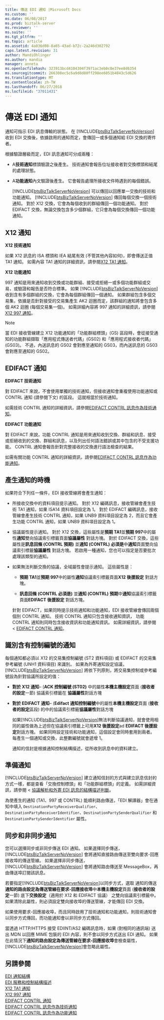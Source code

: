 ```yaml
---
title: 傳送 EDI 通知 |Microsoft Docs
ms.custom: ''
ms.date: 06/08/2017
ms.prod: biztalk-server
ms.reviewer: ''
ms.suite: ''
ms.tgt_pltfrm: ''
ms.topic: article
ms.assetid: 4a036d08-8a65-43ad-b72c-2a246d302792
caps.latest.revision: 31
author: MandiOhlinger
ms.author: mandia
manager: anneta
ms.openlocfilehash: 323913bcd4104304f3971ac3eb0c0e37ee8d6354
ms.sourcegitcommit: 266308ec5c6a9d8d80ff298ee6051b4843c5d626
ms.translationtype: MT
ms.contentlocale: zh-TW
ms.lasthandoff: 06/27/2018
ms.locfileid: "37011431"
---
```

# <a name="sending-an-edi-acknowledgment"></a>傳送 EDI 通知
通知可指示 EDI 訊息傳輸的狀態。 在 [!INCLUDE[btsBizTalkServerNoVersion](../includes/btsbiztalkservernoversion-md.md)] 收到 EDI 交換後，依據啟用的通知而定，會傳回一或多個通知給 EDI 交換的寄件者。  
  
 根據驗證層級而定，EDI 訊息通知可分成兩種：  
  
- A**技術通知**標頭驗證之後產生。 技術通知會報告位址接收者對交換標頭和結尾的處理狀態。  
  
- A**功能通知**內文驗證後產生。 它會報告處理所接收文件時遇到的每個錯誤。  
  
  [!INCLUDE[btsBizTalkServerNoVersion](../includes/btsbiztalkservernoversion-md.md)] 可以傳回以回應單一交換的技術和功能通知。 [!INCLUDE[btsBizTalkServerNoVersion](../includes/btsbiztalkservernoversion-md.md)] 傳回每個交換一個技術通知。 對於 X12 交換，它會為每個收到的群組傳回一個功能通知。 對於 EDIFACT 交換，無論交換包含多少個群組，它只會為每個交換傳回一個功能通知。  
  
## <a name="x12-acknowledgments"></a>X12 通知  
 **X12 技術通知**  
  
 如果 X12 訊息的 ISA 標頭和 IEA 結尾有效 (不管其他內容如何)，即會傳送正值 TA1 通知。 如需內容 TA1 通知的詳細資訊，請參閱[X12 TA1 通知](../core/x12-ta1-acknowledgment.md)。  
  
 **X12 功能通知**  
  
 997 通知是用來通知收到交換或功能群組、接受或拒絕一或多個功能群組或交易，或驗證和報告是否符合標準。 如果 [!INCLUDE[btsBizTalkServerNoVersion](../includes/btsbiztalkservernoversion-md.md)] 收到含有多個群組的交換，它會為每個群組傳回一個通知。 如果群組包含多個交易集，依據是否針對接受的交易集產生 AK2 迴圈而定，該群組的通知將會包含多個 AK2 迴圈 (每個交易集一個)。 如需詳細內容將 997 通知的詳細資訊，請參閱[X12 997 通知](../core/x12-997-acknowledgment.md)。  
  
> [!NOTE]
>  當 EDI 接收管線建立 X12 功能通知的「功能群組標頭」(GS) 區段時，會從接受通知的功能群組擷取「應用程式傳送者代碼」(GS02) 和「應用程式接收者代碼」(GS03)。 不過，內送訊息的 GS02 會對應至通知的 GS03，而內送訊息的 GS03 會對應至通知的 GS02。  
  
## <a name="edifact-acknowledgments"></a>EDIFACT 通知  
 **EDIFACT 技術通知**  
  
 對 EDIFACT 來說，不會使用單獨的技術通知，但接收通知會重複使用功能通知或 CONTRL 通知 (請參閱下文) 的區段。 這就相當於技術通知。  
  
 如需技術 CONTRL 通知的詳細資訊，請參閱[EDIFACT CONTRL 訊息作為技術通知](../core/edifact-contrl-message-as-technical-acknowledgment.md)。  
  
 **EDIFACT 功能通知**  
  
 對 EDIFACT 來說，功能 CONTRL 通知是用來通知收到交換、群組和訊息、接受或拒絕收到的交換、群組和訊息，以及列出任何語法錯誤或其中包含的不受支援功能。 CONTRL 通知會報告針對完整接收的交換進行語法檢查的結果。  
  
 如需有關功能 CONTRL 通知的詳細資訊，請參閱[EDIFACT CONTRL 訊息作為功能通知](../core/edifact-contrl-message-as-functional-acknowledgment.md)。  
  
## <a name="when-an-acknowledgment-is-generated"></a>產生通知的時機  
 如果符合下列任一條件，EDI 接收管線將會產生通知：  
  
- 所接收交換中的資料項目提示通知。 對於 X12 編碼訊息，接收管線會產生技術 TA1 通知，如果 ISA14 資料項目設定為 1。 對於 EDIFACT 編碼訊息，接收管線會產生技術 CONTRL 通知，如果 UNB9 資料項目設定為 2，而且它會產生功能 CONTRL 通知，如果 UNB9 資料項目設定為 1。  
  
- 協議屬性提示通知。 對於 X12 交換，這些屬性是**預期 TA1**並**預期 997**中的屬性**通知**雙向協議索引標籤頁面**協議屬性** 對話方塊。 對於 EDIFACT 交換，這些屬性是**訊息回條 (CONTRL 預期)** 並**通知 (CONTRL) 必須是**中**通知**頁面雙向協議索引標籤**協議屬性** 對話方塊。 若啟用一種通知，您也可以指定是否要批次處理該類型的通知。  
  
- 如果無法判斷交換的協議，全域屬性會提示通知。 這些屬性是：  
  
  -   **預期 TA1**並**預期 997**中的屬性**通知**協議索引標籤頁面**X12 後援設定** 對話方塊。  
  
  -   **訊息回條 (CONTRL 必須是)** 並**通知 (CONTRL) 預期**中**通知**協議索引標籤頁面**EDIFACT 後援設定**  對話方塊。  
  
  針對 EDIFACT，如果同時提示技術通知和功能通知，EDI 接收管線會傳回兩個個別 CONTRL 通知。 技術 CONTRL 通知只包含接收通知資訊， 功能 CONTRL 通知則同時包含接收資訊和功能通知資訊。 如需詳細資訊，請參閱 < [EDIFACT CONTRL 通知](../core/edifact-contrl-acknowledgment.md)。  
  
## <a name="identifying-an-acknowledgment-with-a-control-number"></a>識別含有控制編號的通知  
 每個通知都必須以 X12 的交易集控制編號 (ST2 資料項目) 或 EDIFACT 的交易集參考編號 (UNH1 資料項目) 來識別。 如果為外寄通知設定協議，[!INCLUDE[btsBizTalkServerNoVersion](../includes/btsbiztalkservernoversion-md.md)] 將依下列原則，將交易集控制或參考編號設為針對協議所設定的值：  
  
- **對於 X12 通知**– (**ACK 控制編號 (ST02)** 中的屬性**本機主機設定**頁面 (**接收者的設定**一節) 協議索引標籤在 **協議屬性**對話方塊  
  
- **對於 EDIFACT 通知**– (**Edifact 通知控制編號**中的屬性**本機主機設定**頁面 (**接收者的設定**區段) 的中的協議索引標籤**協議屬性**對話方塊  
  
  如果[!INCLUDE[btsBizTalkServerNoVersion](../includes/btsbiztalkservernoversion-md.md)]無法判斷協議通知，就會使用相同的屬性做為上述但在協議索引標籤上可用**X12 後援設定**ad **EDIFACT 後援設定**對話方塊。 如果同時設定技術和功能通知，這個設定會同時套用到兩者。 每產生一個通知或交換，此整數編號就會遞增 1。  
  
  通知的信封是根據通知控制結構描述，從所收到訊息中的資料建立。  
  
## <a name="preparing-the-acknowledgment"></a>準備通知  
 [!INCLUDE[btsBizTalkServerNoVersion](../includes/btsbiztalkservernoversion-md.md)] 建立通知信封的方式與建立訊息信封的方式一樣，都是查看「交換控制標頭」和「功能群組標頭」的定義。 如需詳細資訊，請參閱 <<c0> [ 協議解析和外寄 EDI 訊息的結構描述判斷](../core/agreement-resolution-and-schema-determination-for-outgoing-edi-messages.md)。  
  
 為使產生的通知 (TA1、997 或 CONTRL) 能順利路由傳送，「EDI 解譯器」會在通知中填入 `DestinationPartyReceiverQualifier`、`DestinationPartyReceiverIdentifier`、`DestinationPartySenderQualifier` 和 `DestinationPartySenderIdentifier` 屬性。  
  
## <a name="synchronous-and-asynchronous-acknowledgments"></a>同步和非同步通知  
 您可以選擇同步或非同步傳送 EDI 通知。 如果選擇同步傳送，[!INCLUDE[btsBizTalkServerNoVersion](../includes/btsbiztalkservernoversion-md.md)] 會將通知直接路由傳送至雙向要求-回應接收埠的傳送管線。 如果選擇非同步傳送，[!INCLUDE[btsBizTalkServerNoVersion](../includes/btsbiztalkservernoversion-md.md)] 會將通知路由傳送至 MessageBox，再由傳送埠訂閱該訊息。  
  
 若要指定[!INCLUDE[btsBizTalkServerNoVersion](../includes/btsbiztalkservernoversion-md.md)]以同步方式，選取 通知的傳送**通知的路由設定為傳送管線在要求-回應接收埠**中**本機主機設定**頁面 (**接收者的設定**一節) 底下**交換設定**（適用於 X12 和 EDIFACT 協議） 之雙向協議索引標籤中。 如果清除此屬性，則必須設定雙向接收埠的傳送管線，才能傳回 EDI 交換。  
  
 如果使用要求-回應接收埠，而且同時啟用了技術通知和功能通知，則技術通知會以同步方式傳回，而功能通知會以非同步方式傳回。  
  
 當透過 HTTP/HTTPS 接受 EDIINT/AS2 編碼訊息時，如果 (對相同的通訊端) 送出 MDN 以回應 MIME 包裝的 EDI 內容，則不會以同步方式送出 EDI 通知。 如果在此情況下**通知的路由設定為傳送管線在要求-回應接收埠**會檢查屬性，[!INCLUDE[btsBizTalkServerNoVersion](../includes/btsbiztalkservernoversion-md.md)]會忽略此屬性。  
  
## <a name="see-also"></a>另請參閱  
 [EDI 通知結構](../core/edi-acknowledgment-structure.md)   
 [EDI 服務和控制結構描述](../core/edi-service-and-control-schemas.md)   
 [X12 TA1 通知](../core/x12-ta1-acknowledgment.md)   
 [X12 997 通知](../core/x12-997-acknowledgment.md)   
 [EDIFACT CONTRL 通知](../core/edifact-contrl-acknowledgment.md)   
 [EDIFACT CONTRL 訊息作為技術通知](../core/edifact-contrl-message-as-technical-acknowledgment.md)   
 [EDIFACT CONTRL 訊息作為功能通知](../core/edifact-contrl-message-as-functional-acknowledgment.md)